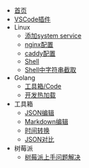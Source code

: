 * [首页](/)
* [VSCode插件](/golang/vscode-plugin.md)
* Linux
  - [添加system service](/linux/systemctl.md)
  - [nginx配置](/linux/nginx.md)
  - [caddy配置](/linux/caddy.md)
  - [Shell](/linux/shell.md)
  - [Shell中字符串截取](/linux/string-sub.md)
* Golang
  - [工具箱/Code](/go/tool.md)
  - [开发热加载](/go/reload.md)
* 工具箱
  - <a href="/page/json.html" target="_blank">JSON编辑</a>
  - <a href="/page/bytemd.html" target="_blank">Markdown编辑</a>
  - <a href="/page/time.html" target="_blank">时间转换</a>
  - <a href="/page/jsondiff/" target="_blank">JSON对比</a>
* 树莓派
  - [树莓派上手问题解决](/raspberry/problem.md)